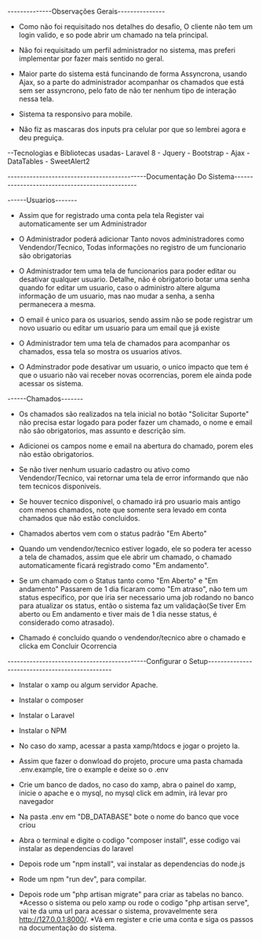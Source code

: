 --------------Observações Gerais--------------- <br>
* Como não foi requisitado nos detalhes do desafio, O cliente não tem um login valido, e so pode abrir um chamado na tela principal.

* Não foi requisitado um perfil administrador no sistema, mas preferi implementar por fazer mais sentido no geral.

* Maior parte do sistema está funcinando de forma Assyncrona, usando Ajax, so a parte do administrador acompanhar os chamados que está sem ser assyncrono, pelo fato de não ter nenhum tipo de interação nessa tela.

* Sistema ta responsivo para mobile.

* Não fiz as mascaras dos inputs pra celular por que so lembrei agora e deu preguiça.

--Tecnologias e Bibliotecas usadas-
Laravel 8 - Jquery - Bootstrap - Ajax - DataTables - SweetAlert2


--------------------------------------------Documentação Do Sistema-----------------------------------------------

------Usuarios-------
* Assim que for registrado uma conta pela tela Register vai automaticamente ser um Administrador

* O Administrador poderá adicionar Tanto novos administradores como Vendendor/Tecnico, Todas informações no registro de um funcionario são obrigatorias

* O Administrador tem uma tela de funcionarios para poder editar ou desativar qualquer usuario. Detalhe, não é obrigatorio botar uma senha quando for editar um usuario, caso o administro altere alguma informação de um usuario, mas nao mudar a senha, a senha permanecera a mesma.

* O email é unico para os usuarios, sendo assim não se pode registrar um novo usuario ou editar um usuario para um email que já existe

* O Administrador tem uma tela de chamados para acompanhar os chamados, essa tela so mostra os usuarios ativos.

* O Adminstrador pode desativar um usuario, o unico impacto que tem é que o usuario não vai receber novas ocorrencias, porem ele ainda pode acessar os sistema.

------Chamados------- <br>
* Os chamados são realizados na tela inicial no botão "Solicitar Suporte" não precisa estar logado para poder fazer um chamado, o nome e email não são obrigatorios, mas assunto e descrição sim.

* Adicionei os campos nome e email na abertura do chamado, porem eles não estão obrigatorios.

* Se não tiver nenhum usuario cadastro ou ativo como Vendendor/Tecnico, vai retornar uma tela de error informando que não tem tecnicos disponiveis.

* Se houver tecnico disponivel, o chamado irá pro usuario mais antigo com menos chamados, note que somente sera levado em conta chamados que não estão concluidos.
 
* Chamados abertos vem com o status padrão "Em Aberto"

* Quando um vendendor/tecnico estiver logado, ele so podera ter acesso a tela de chamados, assim que ele abrir um chamado, o chamado automaticamente ficará registrado como "Em andamento".

* Se um chamado com o Status tanto como "Em Aberto" e "Em andamento" Passarem de 1 dia ficaram como "Em atraso", não tem um status especifico, por que iria ser necessario uma job rodando no banco para atualizar os status, então o sistema faz um validação(Se tiver Em aberto ou Em andamento e tiver mais de 1 dia nesse status, é considerado como atrasado).

* Chamado é concluido quando o vendendor/tecnico abre o chamado e clicka em Concluir Ocorrencia



--------------------------------------------Configurar o Setup-----------------------------------------------
* Instalar o xamp ou algum servidor Apache.
* Instalar o composer
* Instalar o Laravel
* Instalar o NPM

* No caso do xamp, acessar a pasta xamp/htdocs e jogar o projeto la.
* Assim que fazer o donwload do projeto, procure uma pasta chamada .env.example, tire o example e deixe so o .env
* Crie um banco de dados, no caso do xamp, abra o painel do xamp, inicie o apache e o mysql, no mysql click em admin, irá levar pro navegador
* Na pasta .env em "DB_DATABASE" bote o nome do banco que voce criou
* Abra o terminal e digite o codigo "composer install", esse codigo vai instalar as dependencias do laravel
* Depois rode um "npm install", vai instalar as dependencias do node.js
* Rode um npm "run dev", para compilar.
* Depois rode um "php artisan migrate" para criar as tabelas no banco.
*Acesso o sistema ou pelo xamp ou rode o codigo "php artisan serve", vai te da uma url para acessar o sistema, provavelmente sera http://127.0.0.1:8000/.
*Vá em register e crie uma conta e siga os passos na documentação do sistema.
